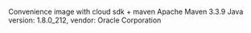 Convenience image with cloud sdk + maven
Apache Maven 3.3.9
Java version: 1.8.0_212, vendor: Oracle Corporation
